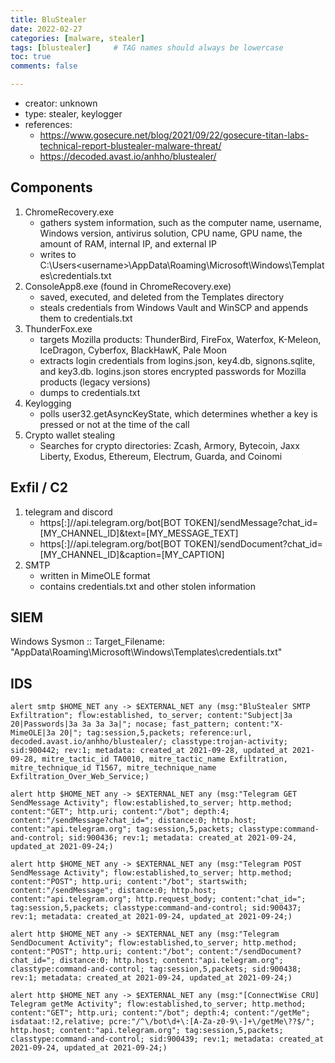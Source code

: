 ```yaml
---
title: BluStealer
date: 2022-02-27
categories: [malware, stealer]
tags: [blustealer]     # TAG names should always be lowercase
toc: true
comments: false

---
```


- creator: unknown
- type: stealer, keylogger
- references:
    - https://www.gosecure.net/blog/2021/09/22/gosecure-titan-labs-technical-report-blustealer-malware-threat/
    - https://decoded.avast.io/anhho/blustealer/


## Components
1. ChromeRecovery.exe
    - gathers system information, such as the computer name, username, Windows version, antivirus solution, CPU name, GPU name, the amount of RAM, internal IP, and external IP
    - writes to C:\Users\<username>\AppData\Roaming\Microsoft\Windows\Templates\credentials.txt
2. ConsoleApp8.exe (found in ChromeRecovery.exe)
    - saved, executed, and deleted from the Templates directory
    - steals credentials from Windows Vault and WinSCP and appends them to credentials.txt
3. ThunderFox.exe
    - targets Mozilla products: ThunderBird, FireFox, Waterfox, K-Meleon, IceDragon, Cyberfox, BlackHawK, Pale Moon
    - extracts login credentials from logins.json, key4.db, signons.sqlite, and key3.db. logins.json stores encrypted passwords for Mozilla products (legacy versions)
    - dumps to credentials.txt
4. Keylogging
    - polls user32.getAsyncKeyState, which determines whether a key is pressed or not at the time of the call
5. Crypto wallet stealing
    - Searches for crypto directories: Zcash, Armory, Bytecoin, Jaxx Liberty, Exodus, Ethereum, Electrum, Guarda, and Coinomi

## Exfil / C2
1. telegram and discord
    - https[:]//api.telegram.org/bot[BOT TOKEN]/sendMessage?chat_id=[MY_CHANNEL_ID]&text=[MY_MESSAGE_TEXT]
    - https[:]//api.telegram.org/bot[BOT TOKEN]/sendDocument?chat_id=[MY_CHANNEL_ID]&caption=[MY_CAPTION]
2. SMTP
    - written in MimeOLE format
    - contains credentials.txt and other stolen information


## SIEM
Windows Sysmon :: Target_Filename: "AppData\Roaming\Microsoft\Windows\Templates\credentials.txt"

## IDS
```alert smtp $HOME_NET any -> $EXTERNAL_NET any (msg:"BluStealer SMTP Exfiltration"; flow:established, to_server; content:"Subject|3a 20|Passwords|3a 3a 3a 3a|"; nocase; fast_pattern; content:"X-MimeOLE|3a 20|"; tag:session,5,packets; reference:url, decoded.avast.io/anhho/blustealer/; classtype:trojan-activity; sid:900442; rev:1; metadata: created_at 2021-09-28, updated_at 2021-09-28, mitre_tactic_id TA0010, mitre_tactic_name Exfiltration, mitre_technique_id T1567, mitre_technique_name Exfiltration_Over_Web_Service;)```

```alert http $HOME_NET any -> $EXTERNAL_NET any (msg:"Telegram GET SendMessage Activity"; flow:established,to_server; http.method; content:"GET"; http.uri; content:"/bot"; depth:4; content:"/sendMessage?chat_id="; distance:0; http.host; content:"api.telegram.org"; tag:session,5,packets; classtype:command-and-control; sid:900436; rev:1; metadata: created_at 2021-09-24, updated_at 2021-09-24;)```

```alert http $HOME_NET any -> $EXTERNAL_NET any (msg:"Telegram POST SendMessage Activity"; flow:established,to_server; http.method; content:"POST"; http.uri; content:"/bot"; startswith; content:"/sendMessage"; distance:0; http.host; content:"api.telegram.org"; http.request_body; content:"chat_id="; tag:session,5,packets; classtype:command-and-control; sid:900437; rev:1; metadata: created_at 2021-09-24, updated_at 2021-09-24;)```

```alert http $HOME_NET any -> $EXTERNAL_NET any (msg:"Telegram SendDocument Activity"; flow:established,to_server; http.method; content:"POST"; http.uri; content:"/bot"; content:"/sendDocument?chat_id="; distance:0; http.host; content:"api.telegram.org"; classtype:command-and-control; tag:session,5,packets; sid:900438; rev:1; metadata: created_at 2021-09-24, updated_at 2021-09-24;)```

```alert http $HOME_NET any -> $EXTERNAL_NET any (msg:"[ConnectWise CRU] Telegram getMe Activity"; flow:established,to_server; http.method; content:"GET"; http.uri; content:"/bot"; depth:4; content:"/getMe"; isdataat:!2,relative; pcre:"/^\/bot\d+\:[A-Za-z0-9\-]+\/getMe\??$/"; http.host; content:"api.telegram.org"; tag:session,5,packets; classtype:command-and-control; sid:900439; rev:1; metadata: created_at 2021-09-24, updated_at 2021-09-24;)```
